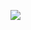 [![](https://github.com/packer-tm/aws-ami_centos/workflows/build/badge.svg)](https://github.com/packer-tm/aws-ami_centos/actions?query=workflow%3Abuild)
